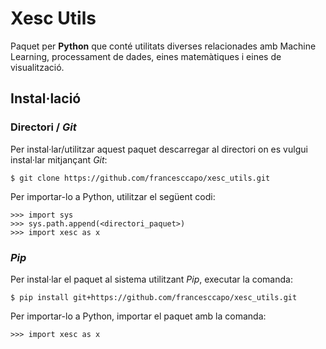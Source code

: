 # Xesc Utils

Paquet per **Python** que conté utilitats diverses relacionades amb Machine Learning, processament de dades, eines matemàtiques i eines de visualització.

## Instal·lació

### Directori / _Git_

Per instal·lar/utilitzar aquest paquet descarregar al directori on es vulgui instal·lar mitjançant _Git_:

	$ git clone https://github.com/francesccapo/xesc_utils.git
	
Per importar-lo a Python, utilitzar el següent codi:
    
    >>> import sys
    >>> sys.path.append(<directori_paquet>)
    >>> import xesc as x


### _Pip_

Per instal·lar el paquet al sistema utilitzant _Pip_, executar la comanda:
    
    $ pip install git+https://github.com/francesccapo/xesc_utils.git
    
Per importar-lo a Python, importar el paquet amb la comanda:

	>>> import xesc as x
